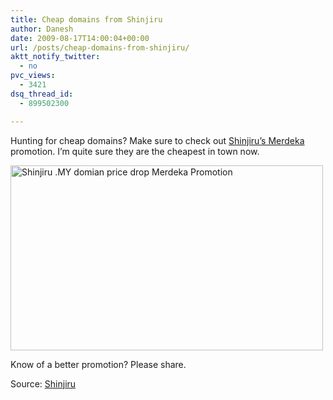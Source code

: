 ```yaml
---
title: Cheap domains from Shinjiru
author: Danesh
date: 2009-08-17T14:00:04+00:00
url: /posts/cheap-domains-from-shinjiru/
aktt_notify_twitter:
  - no
pvc_views:
  - 3421
dsq_thread_id:
  - 899502300

---
```

Hunting for cheap domains? Make sure to check out [Shinjiru&#8217;s Merdeka][1] promotion. I&#8217;m quite sure they are the cheapest in town now.

[<img loading="lazy" class="alignnone size-medium wp-image-1703" title="Shinjiru .MY domian price drop Merdeka Promotion" src="/wp-content/uploads/2009/08/Shinjiru-.MY-domian-price-drop-Merdeka-Promotion-500x296.png" alt="Shinjiru .MY domian price drop Merdeka Promotion" width="500" height="296" srcset="/wp-content/uploads/2009/08/Shinjiru-.MY-domian-price-drop-Merdeka-Promotion-500x296.png 500w, /wp-content/uploads/2009/08/Shinjiru-.MY-domian-price-drop-Merdeka-Promotion.png 654w" sizes="(max-width: 500px) 100vw, 500px" />][2]

Know of a better promotion? Please share.

Source: [Shinjiru][1]

 [1]: http://shinjiru.com.my/promotions/merdeka09/domainMerdeka.html
 [2]: /wp-content/uploads/2009/08/Shinjiru-.MY-domian-price-drop-Merdeka-Promotion.png